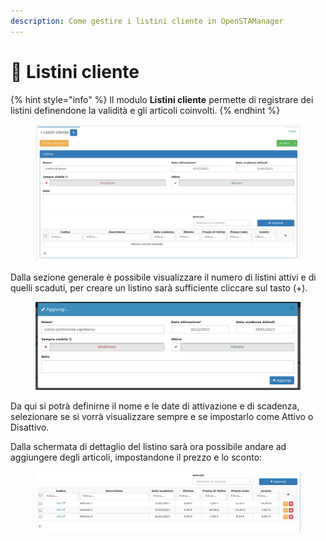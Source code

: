```yaml
---
description: Come gestire i listini cliente in OpenSTAManager
---
```


# 📑 Listini cliente

{% hint style="info" %}
Il modulo **Listini cliente** permette di registrare dei listini definendone la validità e gli articoli coinvolti.
{% endhint %}

<figure><img src="../../../.gitbook/assets/immagine (354).png" alt=""><figcaption></figcaption></figure>

Dalla sezione generale è possibile visualizzare il numero di listini attivi e di quelli scaduti, per creare un listino sarà sufficiente cliccare sul tasto (+).

<figure><img src="../../../.gitbook/assets/immagine (238).png" alt=""><figcaption></figcaption></figure>

Da qui si potrà definirne il nome e le date di attivazione e di scadenza, selezionare se si vorrà visualizzare sempre e se impostarlo come Attivo o Disattivo.

Dalla schermata di dettaglio del listino sarà ora possibile andare ad aggiungere degli articoli, impostandone il prezzo e lo sconto:

<figure><img src="../../../.gitbook/assets/immagine (565).png" alt=""><figcaption></figcaption></figure>


